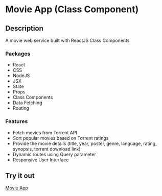 # Movie App (Class Component)

## Description

A movie web service built with ReactJS Class Components

### Packages

- React
- CSS
- NodeJS
- JSX
- State
- Props
- Class Components
- Data Fetching
- Routing

### Features

- Fetch movies from Torrent API
- Sort popular movies based on Torrent ratings
- Provide the movie details (title, year, poster, genre, language, rating, synopsis, torrent download link)
- Dynamic routes using Query parameter
- Responsive User Interface

## Try it out

[Movie App](https://celine-yoon.github.io/movie-app-class/)
